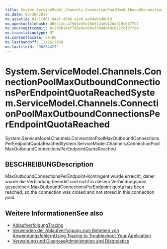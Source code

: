 ```yaml
---
title: System.ServiceModel.Channels.ConnectionPoolMaxOutboundConnectionsPerEndpointQuotaReached
ms.date: 03/30/2017
ms.assetid: 01c1fd61-84ef-43b8-a2e8-ae64ebbd0d18
ms.openlocfilehash: d8ec13cca7901e55e18b5124eb12de319c6677b7
ms.sourcegitcommit: bc293b14af795e0e999e3304dd40c0222cf2ffe4
ms.translationtype: MT
ms.contentlocale: de-DE
ms.lasthandoff: 11/26/2020
ms.locfileid: "96254427"
---
```

# <a name="systemservicemodelchannelsconnectionpoolmaxoutboundconnectionsperendpointquotareached"></a><span data-ttu-id="b86eb-102">System.ServiceModel.Channels.ConnectionPoolMaxOutboundConnectionsPerEndpointQuotaReached</span><span class="sxs-lookup"><span data-stu-id="b86eb-102">System.ServiceModel.Channels.ConnectionPoolMaxOutboundConnectionsPerEndpointQuotaReached</span></span>

<span data-ttu-id="b86eb-103">System.ServiceModel.Channels.ConnectionPoolMaxOutboundConnectionsPerEndpointQuotaReached</span><span class="sxs-lookup"><span data-stu-id="b86eb-103">System.ServiceModel.Channels.ConnectionPoolMaxOutboundConnectionsPerEndpointQuotaReached</span></span>  
  
## <a name="description"></a><span data-ttu-id="b86eb-104">BESCHREIBUNG</span><span class="sxs-lookup"><span data-stu-id="b86eb-104">Description</span></span>  

 <span data-ttu-id="b86eb-105">MaxOutboundConnectionsPerEndpoint-Kontingent wurde erreicht, daher wurde die Verbindung beendet und nicht in diesem Verbindungspool gespeichert.</span><span class="sxs-lookup"><span data-stu-id="b86eb-105">MaxOutboundConnectionsPerEndpoint quota has been reached, so the connection was closed and not stored in this connection pool.</span></span>  
  
## <a name="see-also"></a><span data-ttu-id="b86eb-106">Weitere Informationen</span><span class="sxs-lookup"><span data-stu-id="b86eb-106">See also</span></span>

- [<span data-ttu-id="b86eb-107">Ablaufverfolgung</span><span class="sxs-lookup"><span data-stu-id="b86eb-107">Tracing</span></span>](index.md)
- [<span data-ttu-id="b86eb-108">Verwenden der Ablaufverfolgung zum Beheben von Anwendungsfehlern</span><span class="sxs-lookup"><span data-stu-id="b86eb-108">Using Tracing to Troubleshoot Your Application</span></span>](using-tracing-to-troubleshoot-your-application.md)
- [<span data-ttu-id="b86eb-109">Verwaltung und Diagnose</span><span class="sxs-lookup"><span data-stu-id="b86eb-109">Administration and Diagnostics</span></span>](../index.md)
